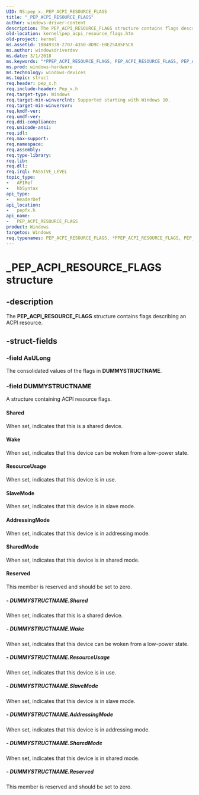 ```yaml
---
UID: NS:pep_x._PEP_ACPI_RESOURCE_FLAGS
title: "_PEP_ACPI_RESOURCE_FLAGS"
author: windows-driver-content
description: The PEP_ACPI_RESOURCE_FLAGS structure contains flags describing an ACPI resource.
old-location: kernel\pep_acpi_resource_flags.htm
old-project: kernel
ms.assetid: 1BB4933B-2707-4350-8D9C-E0E25A85F5CB
ms.author: windowsdriverdev
ms.date: 3/1/2018
ms.keywords: "*PPEP_ACPI_RESOURCE_FLAGS, PEP_ACPI_RESOURCE_FLAGS, PEP_ACPI_RESOURCE_FLAGS union [Kernel-Mode Driver Architecture], PPEP_ACPI_RESOURCE_FLAGS, PPEP_ACPI_RESOURCE_FLAGS union pointer [Kernel-Mode Driver Architecture], _PEP_ACPI_RESOURCE_FLAGS, kernel.pep_acpi_resource_flags, pepfx/PEP_ACPI_RESOURCE_FLAGS, pepfx/PPEP_ACPI_RESOURCE_FLAGS"
ms.prod: windows-hardware
ms.technology: windows-devices
ms.topic: struct
req.header: pep_x.h
req.include-header: Pep_x.h
req.target-type: Windows
req.target-min-winverclnt: Supported starting with Windows 10.
req.target-min-winversvr: 
req.kmdf-ver: 
req.umdf-ver: 
req.ddi-compliance: 
req.unicode-ansi: 
req.idl: 
req.max-support: 
req.namespace: 
req.assembly: 
req.type-library: 
req.lib: 
req.dll: 
req.irql: PASSIVE_LEVEL
topic_type:
-	APIRef
-	kbSyntax
api_type:
-	HeaderDef
api_location:
-	pepfx.h
api_name:
-	PEP_ACPI_RESOURCE_FLAGS
product: Windows
targetos: Windows
req.typenames: PEP_ACPI_RESOURCE_FLAGS, *PPEP_ACPI_RESOURCE_FLAGS, PEP_ACPI_RESOURCE_FLAGS, *PPEP_ACPI_RESOURCE_FLAGS
---
```


# _PEP_ACPI_RESOURCE_FLAGS structure


## -description


The <b>PEP_ACPI_RESOURCE_FLAGS</b> structure contains flags describing an ACPI resource.


## -struct-fields




### -field AsULong

The consolidated values of the flags in <b>DUMMYSTRUCTNAME</b>.


### -field DUMMYSTRUCTNAME

 A structure containing ACPI resource flags.



#### Shared

When set, indicates that this is a shared device.



#### Wake

When set, indicates that this device can be woken from a low-power state.



#### ResourceUsage

When set, indicates that this device is in use.



#### SlaveMode

When set, indicates that this device is in slave mode.



#### AddressingMode

When set, indicates that this device is in addressing mode.



#### SharedMode

When set, indicates that this device is in shared mode.



#### Reserved

This member is reserved and should be set to zero.


##### - DUMMYSTRUCTNAME.Shared

When set, indicates that this is a shared device.


##### - DUMMYSTRUCTNAME.Wake

When set, indicates that this device can be woken from a low-power state.


##### - DUMMYSTRUCTNAME.ResourceUsage

When set, indicates that this device is in use.


##### - DUMMYSTRUCTNAME.SlaveMode

When set, indicates that this device is in slave mode.


##### - DUMMYSTRUCTNAME.AddressingMode

When set, indicates that this device is in addressing mode.


##### - DUMMYSTRUCTNAME.SharedMode

When set, indicates that this device is in shared mode.


##### - DUMMYSTRUCTNAME.Reserved

This member is reserved and should be set to zero.

